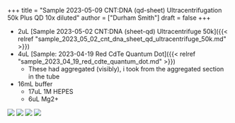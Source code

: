 +++
title = "Sample 2023-05-09 CNT:DNA (qd-sheet) Ultracentrifugation 50k Plus QD 10x diluted"
author = ["Durham Smith"]
draft = false
+++

-   2uL [Sample 2023-05-02 CNT:DNA (sheet-qd) Ultracentrifuge 50k]({{< relref "sample_2023_05_02_cnt_dna_sheet_qd_ultracentrifuge_50k.md" >}})
-   4uL [Sample: 2023-04-19 Red CdTe Quantum Dot]({{< relref "sample_2023_04_19_red_cdte_quantum_dot.md" >}})
    -   These had aggregated (visibly), i took from the aggregated section in the tube
-   16mL buffer
    -   17uL 1M HEPES
    -   6uL Mg2+

![](/ox-hugo/AFM_2023-05-10-CNT-QD-10x_0.jpg)
![](/ox-hugo/AFM_2023-05-10-CNT-QD-10x_1.jpg)
![](/ox-hugo/AFM_2023-05-10-CNT-QD-10x_1_height.jpg)
![](/ox-hugo/AFM_2023-05-10-CNT-QD-10x_2.jpg)
